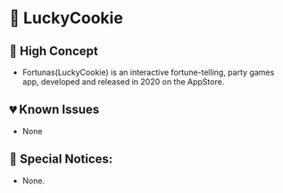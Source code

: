 # 🥠 LuckyCookie

## 🔮 High Concept

* Fortunas(LuckyCookie) is an interactive fortune-telling, party games app, developed and released in 2020 on the AppStore.

## 💔 Known Issues

* None

## 🧐 Special Notices:

* None.


